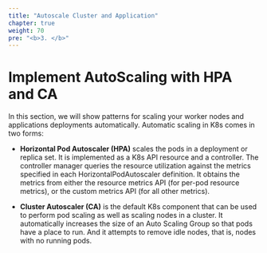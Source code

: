 ```yaml
---
title: "Autoscale Cluster and Application"
chapter: true
weight: 70
pre: "<b>3. </b>"
---
```


# Implement AutoScaling with HPA and CA

In this section, we will show patterns for scaling your worker nodes and applications deployments automatically. Automatic scaling in K8s comes in two forms:

* **Horizontal Pod Autoscaler (HPA)** scales the pods in a deployment or replica set. It is implemented as a K8s API resource and a controller. The controller manager queries the resource utilization against the metrics specified in each HorizontalPodAutoscaler definition. It obtains the metrics from either the resource metrics API (for per-pod resource metrics), or the custom metrics API (for all other metrics).

* **Cluster Autoscaler (CA)** is the default K8s component that can be used to perform pod scaling as well as scaling nodes in a cluster. It automatically increases the size of an Auto Scaling Group so that pods have a place to run. And it attempts to remove idle nodes, that is, nodes with no running pods.

